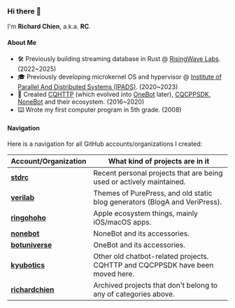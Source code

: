 ### Hi there 👋

<!--
**richardchien/richardchien** is a ✨ _special_ ✨ repository because its `README.md` (this file) appears on your GitHub profile.

Here are some ideas to get you started:

- 🔭 I’m currently working on ...
- 🌱 I’m currently learning ...
- 👯 I’m looking to collaborate on ...
- 🤔 I’m looking for help with ...
- 💬 Ask me about ...
- 📫 How to reach me: ...
- 😄 Pronouns: ...
- ⚡ Fun fact: ...
-->

I'm **Richard Chien**, a.k.a. **RC**.

#### About Me

- 🛠 Previously building streaming database in Rust @ [RisingWave Labs](https://github.com/risingwavelabs). (2022~2025)
- 🎓 Previously developing microkernel OS and hypervisor @ [Institute of Parallel And Distributed Systems (IPADS)](https://ipads.se.sjtu.edu.cn). (2020~2023)
- 🤖 Created [CQHTTP](https://github.com/kyubotics/coolq-http-api) (which evolved into [OneBot](https://github.com/botuniverse/onebot) later), [CQCPPSDK](https://github.com/kyubotics/cqcppsdk), [NoneBot](https://github.com/nonebot/nonebot) and their ecosystem. (2016~2020)
- ⌨️ Wrote my first computer program in 5th grade. (2008)

<!--
- 🛠 Database kernel engineer at [RisingWave Labs](https://github.com/risingwavelabs). (2022~now)
- 🎓 Master at [Institute of Parallel And Distributed Systems (IPADS)](https://ipads.se.sjtu.edu.cn), SJTU. (2020~2023)
- 🤖 Created several popular chatbot projects including [CQHTTP](https://github.com/kyubotics/coolq-http-api) and [NoneBot](https://github.com/nonebot/nonebot). (2016~2020)
  - 📝 Initiated and maintaining [OneBot](https://github.com/botuniverse/onebot) chatbot API standard. (2020~now)
- ⌨️ Wrote my first computer program in 5th grade. (2008)
-->

#### Navigation

Here is a navigation for all GitHub accounts/organizations I created:

Account/Organization | What kind of projects are in it
--- | ---
**[stdrc](https://github.com/stdrc?tab=repositories)** | Recent personal projects that are being used or actively maintained.
**[verilab](https://github.com/verilab)** | Themes of PurePress, and old static blog generators (BlogA and VeriPress).
**[ringohoho](https://github.com/ringohoho)** | Apple ecosystem things, mainly iOS/macOS apps.
**[nonebot](https://github.com/nonebot)** | NoneBot and its accessories.
**[botuniverse](https://github.com/botuniverse)** | OneBot and its accessories.
**[kyubotics](https://github.com/kyubotics)** | Other old chatbot-related projects. CQHTTP and CQCPPSDK have been moved here.
**[richardchien](https://github.com/richardchien)** | Archived projects that don't belong to any of categories above.
